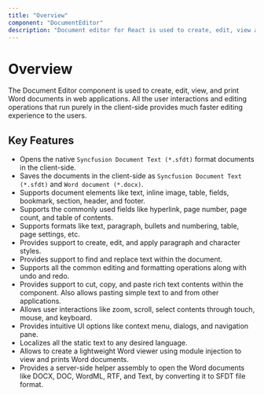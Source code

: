 ```yaml
---
title: "Overview"
component: "DocumentEditor"
description: "Document editor for React is used to create, edit, view and print word documents."
---
```


# Overview

The Document Editor component is used to create, edit, view, and print Word documents in web applications. All the user interactions and editing operations that run purely in the client-side provides much faster editing experience to the users.

## Key Features

* Opens the native `Syncfusion Document Text (*.sfdt)` format documents in the client-side.
* Saves the documents in the client-side as `Syncfusion Document Text (*.sfdt)` and `Word document (*.docx)`.
* Supports document elements like text, inline image, table, fields, bookmark, section, header, and footer.
* Supports the commonly used fields like hyperlink, page number, page count, and table of contents.
* Supports formats like text, paragraph, bullets and numbering, table, page settings, etc.
* Provides support to create, edit, and apply paragraph and character styles.
* Provides support to find and replace text within the document.
* Supports all the common editing and formatting operations along with undo and redo.
* Provides support to cut, copy, and paste rich text contents within the component. Also allows pasting simple text to and from other applications.
* Allows user interactions like zoom, scroll, select contents through touch, mouse, and keyboard.
* Provides intuitive UI options like context menu, dialogs, and navigation pane.
* Localizes all the static text to any desired language.
* Allows to create a lightweight Word viewer using module injection to view and prints Word documents.
* Provides a server-side helper assembly to open the Word documents like DOCX, DOC, WordML, RTF, and Text, by converting it to SFDT file format.